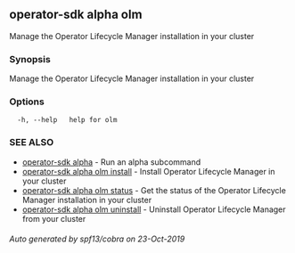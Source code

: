 ## operator-sdk alpha olm

Manage the Operator Lifecycle Manager installation in your cluster

### Synopsis

Manage the Operator Lifecycle Manager installation in your cluster

### Options

```
  -h, --help   help for olm
```

### SEE ALSO

* [operator-sdk alpha](operator-sdk_alpha.md)	 - Run an alpha subcommand
* [operator-sdk alpha olm install](operator-sdk_alpha_olm_install.md)	 - Install Operator Lifecycle Manager in your cluster
* [operator-sdk alpha olm status](operator-sdk_alpha_olm_status.md)	 - Get the status of the Operator Lifecycle Manager installation in your cluster
* [operator-sdk alpha olm uninstall](operator-sdk_alpha_olm_uninstall.md)	 - Uninstall Operator Lifecycle Manager from your cluster

###### Auto generated by spf13/cobra on 23-Oct-2019
